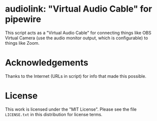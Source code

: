 # audiolink: "Virtual Audio Cable" for pipewire

This script acts as a "Virtual Audio Cable" for connecting
things like OBS Virtual Camera (use the audio monitor output,
which is configurable) to things like Zoom.

# Acknowledgements

Thanks to the Internet (URLs in script) for info that made
this possible.

# License

This work is licensed under the "MIT License". Please see the file
`LICENSE.txt` in this distribution for license terms.
